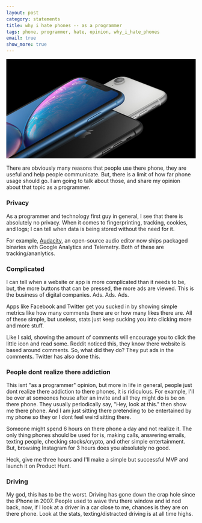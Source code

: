```yaml
---
layout: post
category: statements
title: why i hate phones -- as a programmer
tags: phone, programmer, hate, opinion, why_i_hate_phones
email: true
show_more: true
---
```


![phone](/assets/photos/phone.jpeg)

There are obviously many reasons that people use there phone, they are useful and help people communicate. But, there is a limit of how far phone usage should go. I am going to talk about those, and share my opinion about that topic as a programmer.

### Privacy

As a programmer and technology first guy in general, I see that there is absolutely no privacy. When it comes to fingerprinting, tracking, cookies, and logs; I can tell when data is being stored without the need for it.

For example, [Audacity](https://github.com/audacity/audacity), an open-source audio editor now ships packaged binaries with Google Analytics and Telemetry. Both of these are tracking/ananlytics.

### Complicated

I can tell when a website or app is more complicated than it needs to be, but, the more buttons that can be pressed, the more ads are viewed. This is the business of digital companies. Ads. Ads. Ads.

Apps like Facebook and Twitter get you sucked in by showing simple metrics like how many comments there are or how many likes there are. All of these simple, but useless, stats just keep sucking you into clicking more and more stuff.

Like I said, showing the amount of comments will encourage you to click the little icon and read some. Reddit noticed this, they know there website is based around comments. So, what did they do? They put ads in the comments. Twitter has also done this.

### People dont realize there addiction

This isnt \"as a programmer\" opinion, but more in life in general, people just dont realize there addiction to there phones, it is ridiculous. For example, I'll be over at someones house after an invite and all they might do is be on there phone. They usually periodically say, \"Hey, look at this.\" then show me there phone. And I am just sitting there pretending to be entertained by my phone so they or I dont feel weird sitting there.

Someone might spend 6 hours on there phone a day and not realize it. The only thing phones should be used for is, making calls, answering emails, texting people, checking stocks/crypto, and other simple entertainment. But, browsing Instagram for 3 hours does you absolutely no good.

Heck, give me three hours and I'll make a simple but successful MVP and launch it on Product Hunt.

### Driving

My god, this has to be the worst. Driving has gone down the crap hole since the iPhone in 2007. People used to wave thru there window and id nod back, now, if I look at a driver in a car close to me, chances is they are on there phone. Look at the stats, texting/distracted driving is at all time highs.